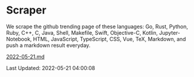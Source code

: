 # Scraper

We scrape the github trending page of these languages: Go, Rust, Python, Ruby, C++, C, Java, Shell, Makefile, Swift, Objective-C, Kotlin, Jupyter-Notebook, HTML, JavaScript, TypeScript, CSS, Vue, TeX, Markdown, and push a markdown result everyday.

[2022-05-21.md](https://github.com/yangwenmai/github-trending-backup/blob/master/2022-05-21.md)

Last Updated: 2022-05-21 04:00:08